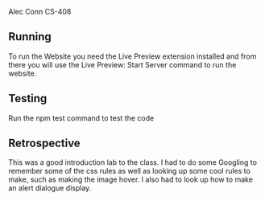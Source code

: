 Alec Conn
CS-408

## Running
To run the Website you need the Live Preview extension installed and from there you will use the 
Live Preview: Start Server
command to run the website. 

## Testing
Run the npm test command to test the code

## Retrospective
This was a good introduction lab to the class. I had to do some Googling
to remember some of the css rules as well as looking up some cool rules to make, such as making the image hover. I also had to look up how to make an alert dialogue display.
